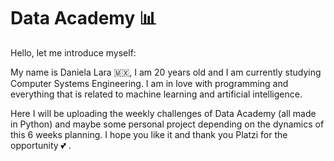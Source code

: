 # **Data Academy** 📊

Hello, let me introduce myself:

My name is Daniela Lara 🇲🇽, I am 20 years old and I am currently studying Computer Systems Engineering. I am in love with programming and everything that is related to machine learning and artificial intelligence. 

Here I will be uploading the weekly challenges of Data Academy (all made in Python) and maybe some personal project depending on the dynamics of this 6 weeks planning. I hope you like it and thank you Platzi for the opportunity 💕 .
